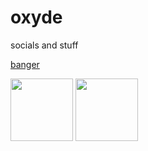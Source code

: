 # oxyde
socials and stuff

<p align="center">

  <a href="https://www.youtube.com/watch?v=9qRBOqfTTCQ">banger</a>
  
  <a href="https://twitter.com/yabaiokushii">
  <img src="https://i.imgur.com/PUQ5uWf.png" 
       width="100" 
       height="100"></a>

  <a href="https://osu.ppy.sh/u/oxydeologist">
  <img src="https://i.imgur.com/79GpYI7.png"  
       width="100" 
       height="100"></a>

</p>

